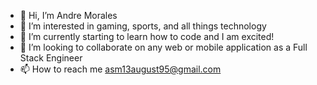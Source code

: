 - 👋 Hi, I’m Andre Morales
- 👀 I’m interested in gaming, sports, and all things technology
- 🌱 I’m currently starting to learn how to code and I am excited!
- 💞️ I’m looking to collaborate on any web or mobile application as a Full Stack Engineer
- 📫 How to reach me asm13august95@gmail.com

<!---
dremo1995/dremo1995 is a ✨ special ✨ repository because its `README.md` (this file) appears on your GitHub profile.
You can click the Preview link to take a look at your changes.
--->
